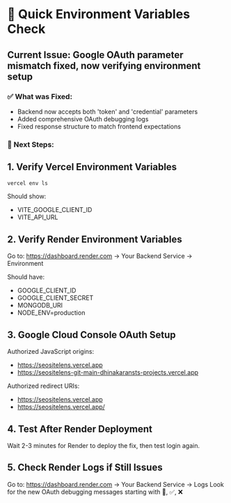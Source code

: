 # 🔧 Quick Environment Variables Check

## Current Issue: Google OAuth parameter mismatch fixed, now verifying environment setup

### ✅ What was Fixed:
- Backend now accepts both 'token' and 'credential' parameters
- Added comprehensive OAuth debugging logs
- Fixed response structure to match frontend expectations

### 🎯 Next Steps:

## 1. Verify Vercel Environment Variables
```bash
vercel env ls
```

Should show:
- VITE_GOOGLE_CLIENT_ID
- VITE_API_URL

## 2. Verify Render Environment Variables
Go to: https://dashboard.render.com → Your Backend Service → Environment

Should have:
- GOOGLE_CLIENT_ID
- GOOGLE_CLIENT_SECRET  
- MONGODB_URI
- NODE_ENV=production

## 3. Google Cloud Console OAuth Setup
Authorized JavaScript origins:
- https://seositelens.vercel.app
- https://seositelens-git-main-dhinakaransts-projects.vercel.app

Authorized redirect URIs:
- https://seositelens.vercel.app
- https://seositelens.vercel.app/

## 4. Test After Render Deployment
Wait 2-3 minutes for Render to deploy the fix, then test login again.

## 5. Check Render Logs if Still Issues
Go to: https://dashboard.render.com → Your Backend Service → Logs
Look for the new OAuth debugging messages starting with 🔐, ✅, ❌